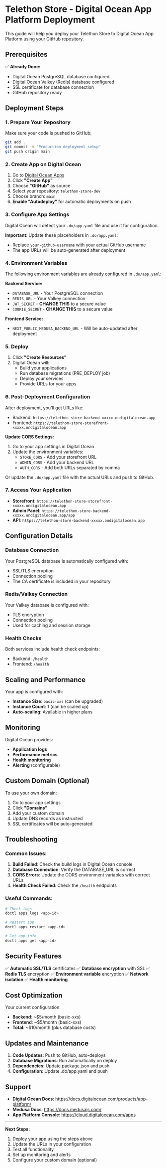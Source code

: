 # Telethon Store - Digital Ocean App Platform Deployment

This guide will help you deploy your Telethon Store to Digital Ocean App Platform using your GitHub repository.

## Prerequisites

✅ **Already Done:**
- Digital Ocean PostgreSQL database configured
- Digital Ocean Valkey (Redis) database configured
- SSL certificate for database connection
- GitHub repository ready

## Deployment Steps

### 1. Prepare Your Repository

Make sure your code is pushed to GitHub:

```bash
git add .
git commit -m "Production deployment setup"
git push origin main
```

### 2. Create App on Digital Ocean

1. Go to [Digital Ocean Apps](https://cloud.digitalocean.com/apps)
2. Click **"Create App"**
3. Choose **"GitHub"** as source
4. Select your repository: `telethon-store-dev`
5. Choose branch: `main`
6. **Enable "Autodeploy"** for automatic deployments on push

### 3. Configure App Settings

Digital Ocean will detect your `.do/app.yaml` file and use it for configuration.

**Important**: Update these placeholders in `.do/app.yaml`:
- Replace `your-github-username` with your actual GitHub username
- The app URLs will be auto-generated after deployment

### 4. Environment Variables

The following environment variables are already configured in `.do/app.yaml`:

**Backend Service:**
- `DATABASE_URL` - Your PostgreSQL connection
- `REDIS_URL` - Your Valkey connection  
- `JWT_SECRET` - **CHANGE THIS** to a secure value
- `COOKIE_SECRET` - **CHANGE THIS** to a secure value

**Frontend Service:**
- `NEXT_PUBLIC_MEDUSA_BACKEND_URL` - Will be auto-updated after deployment

### 5. Deploy

1. Click **"Create Resources"**
2. Digital Ocean will:
   - Build your applications
   - Run database migrations (PRE_DEPLOY job)
   - Deploy your services
   - Provide URLs for your apps

### 6. Post-Deployment Configuration

After deployment, you'll get URLs like:
- Backend: `https://telethon-store-backend-xxxxx.ondigitalocean.app`
- Frontend: `https://telethon-store-storefront-xxxxx.ondigitalocean.app`

**Update CORS Settings:**

1. Go to your app settings in Digital Ocean
2. Update the environment variables:
   - `STORE_CORS` - Add your storefront URL
   - `ADMIN_CORS` - Add your backend URL
   - `AUTH_CORS` - Add both URLs separated by comma

Or update the `.do/app.yaml` file with the actual URLs and push to GitHub.

### 7. Access Your Application

- **Storefront**: `https://telethon-store-storefront-xxxxx.ondigitalocean.app`
- **Admin Panel**: `https://telethon-store-backend-xxxxx.ondigitalocean.app/app`
- **API**: `https://telethon-store-backend-xxxxx.ondigitalocean.app`

## Configuration Details

### Database Connection
Your PostgreSQL database is automatically configured with:
- SSL/TLS encryption
- Connection pooling
- The CA certificate is included in your repository

### Redis/Valkey Connection
Your Valkey database is configured with:
- TLS encryption
- Connection pooling
- Used for caching and session storage

### Health Checks
Both services include health check endpoints:
- Backend: `/health`
- Frontend: `/health`

## Scaling and Performance

Your app is configured with:
- **Instance Size**: `basic-xxs` (can be upgraded)
- **Instance Count**: 1 (can be scaled up)
- **Auto-scaling**: Available in higher plans

## Monitoring

Digital Ocean provides:
- **Application logs**
- **Performance metrics**
- **Health monitoring**
- **Alerting** (configurable)

## Custom Domain (Optional)

To use your own domain:
1. Go to your app settings
2. Click **"Domains"**
3. Add your custom domain
4. Update DNS records as instructed
5. SSL certificates will be auto-generated

## Troubleshooting

### Common Issues:

1. **Build Failed**: Check the build logs in Digital Ocean console
2. **Database Connection**: Verify the DATABASE_URL is correct
3. **CORS Errors**: Update the CORS environment variables with correct URLs
4. **Health Check Failed**: Check the `/health` endpoints

### Useful Commands:

```bash
# Check logs
doctl apps logs <app-id>

# Restart app
doctl apps restart <app-id>

# Get app info
doctl apps get <app-id>
```

## Security Features

✅ **Automatic SSL/TLS** certificates
✅ **Database encryption** with SSL
✅ **Redis TLS** encryption
✅ **Environment variable** encryption
✅ **Network isolation**
✅ **Health monitoring**

## Cost Optimization

Your current configuration:
- **Backend**: ~$5/month (basic-xxs)
- **Frontend**: ~$5/month (basic-xxs)
- **Total**: ~$10/month (plus database costs)

## Updates and Maintenance

1. **Code Updates**: Push to GitHub, auto-deploys
2. **Database Migrations**: Run automatically on deploy
3. **Dependencies**: Update package.json and push
4. **Configuration**: Update .do/app.yaml and push

## Support

- **Digital Ocean Docs**: https://docs.digitalocean.com/products/app-platform/
- **Medusa Docs**: https://docs.medusajs.com/
- **App Platform Console**: https://cloud.digitalocean.com/apps

---

**Next Steps:**
1. Deploy your app using the steps above
2. Update the URLs in your configuration
3. Test all functionality
4. Set up monitoring and alerts
5. Configure your custom domain (optional)
